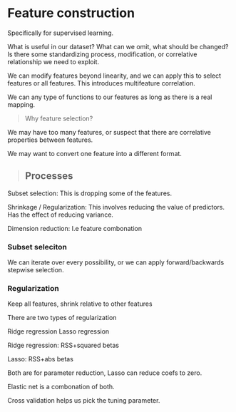 # Feature construction

Specifically for supervised learning.

What is useful in our dataset? What can we omit, what should be changed? Is there some standardizing process, modification, or correlative relationship we need to exploit. 

We can modify features beyond linearity, and we can apply this to select features or all features. This introduces multifeature correlation.

We can any type of functions to our features as long as there is a real mapping.

> Why feature selection?

We may have too many features, or suspect that there are correlative properties between features.

We may want to convert one feature into a different format.

> ## Processes

Subset selection: This is dropping some of the features.

Shrinkage / Regularization: This involves reducing the value of predictors. Has the effect of reducing variance.

Dimension reduction: I.e feature combonation

### Subset seleciton

We can iterate over every possibility, or we can apply forward/backwards stepwise selection.

### Regularization

Keep all features, shrink relative to other features

There are two types of regularization

Ridge regression
Lasso regression

Ridge regression: RSS+squared betas

Lasso: RSS+abs betas

Both are for parameter reduction, Lasso can reduce coefs to zero.

Elastic net is a combonation of both.

Cross validation helps us pick the tuning parameter. 